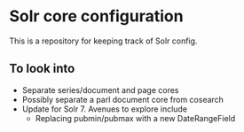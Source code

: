 # Solr core configuration

This is a repository for keeping track of Solr config.

## To look into

- Separate series/document and page cores
- Possibly separate a parl document core from cosearch
- Update for Solr 7. Avenues to explore include
  - Replacing pubmin/pubmax with a new DateRangeField
